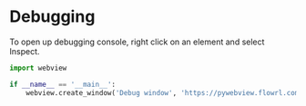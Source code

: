 # Debugging

To open up debugging console, right click on an element and select Inspect.

``` python
import webview

if __name__ == '__main__':
    webview.create_window('Debug window', 'https://pywebview.flowrl.com/hello', debug=True)
```